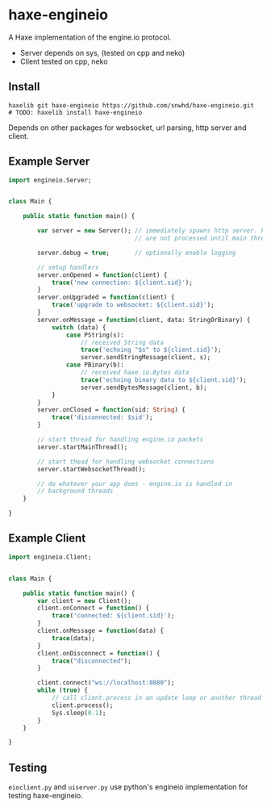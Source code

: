# haxe-engineio

A Haxe implementation of the engine.io protocol.

- Server depends on sys, (tested on cpp and neko)
- Client tested on cpp, neko

## Install
```
haxelib git haxe-engineio https://github.com/snwhd/haxe-engineio.git
# TODO: haxelib install haxe-engineio
```

Depends on other packages for websocket, url parsing, http server and client.

## Example Server

```haxe
import engineio.Server;


class Main {

    public static function main() {

        var server = new Server(); // immediately spawns http server. Packets
                                   // are not processed until main thread starts

        server.debug = true;       // optionally enable logging

        // setup handlers
        server.onOpened = function(client) {
            trace('new connection: ${client.sid}');
        }
        server.onUpgraded = function(client) {
            trace('upgrade to websocket: ${client.sid}');
        }
        server.onMessage = function(client, data: StringOrBinary) {
            switch (data) {
                case PString(s):
                    // received String data
                    trace('echoing "$s" to ${client.sid}');
                    server.sendStringMessage(client, s);
                case PBinary(b):
                    // received haxe.io.Bytes data
                    trace('echoing binary data to ${client.sid}');
                    server.sendBytesMessage(client, b);
            }
        }
        server.onClosed = function(sid: String) {
            trace('disconnected: $sid');
        }

        // start thread for handling engine.io packets
        server.startMainThread();

        // start thead for handling websocket connections
        server.startWebsocketThread();

        // do whatever your app does - engine.io is handled in
        // background threads
    }

}
```

## Example Client

```haxe
import engineio.Client;


class Main {

    public static function main() {
        var client = new Client();
        client.onConnect = function() {
            trace('connected: ${client.sid}');
        }
        client.onMessage = function(data) {
            trace(data);
        }
        client.onDisconnect = function() {
            trace("disconnected");
        }

        client.connect("ws://localhost:8080");
        while (true) {
            // call client.process in an update loop or another thread
            client.process();
            Sys.sleep(0.1);
        }
    }

}
```

## Testing

`eioclient.py` and `uiserver.py` use python's engineio implementation for
testing haxe-engineio.
